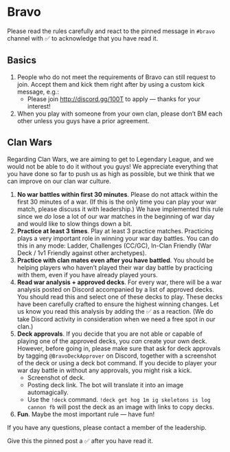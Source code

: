 # Bravo

Please read the rules carefully and react to the pinned message in `#bravo` channel with ✅ to acknowledge that you have read it.

## Basics

1. People who do not meet the requirements of Bravo can still request to join. Accept them and kick them right after by using a custom kick message, e.g.:
    - Please join http://discord.gg/100T to apply — thanks for your interest!
2. When you play with someone from your own clan, please don’t BM each other unless you guys have a prior agreement.

## Clan Wars

Regarding Clan Wars, we are aiming to get to Legendary League, and we would not be able to do it without you guys! We appreciate everything that you have done so far to push us as high as possible, but we think that we can improve on our clan war culture.

1. **No war battles within first 30 minutes**. Please do not attack within the first 30 minutes of a war. (If this is the only time you can play your war match, please discuss it with leadership.) We have implemented this rule since we *do* lose a lot of our war matches in the beginning of war day and would like to slow things down a bit.
2. **Practice at least 3 times**. Play at least 3 practice matches. Practicing plays a very important role in winning your war day battles. You can do this in any mode: Ladder, Challenges (CC/GC), In-Clan Friendly (War Deck / 1v1 Friendly against other archetypes).
3. **Practice with clan mates even after you have battled**. You should be helping players who haven’t played their war day battle by practicing with them, even if you have already played yours.
4. **Read war analysis + approved decks**. For every war, there will be a war analysis posted on Discord accompanied by a list of approved decks. You should read this and select one of these decks to play. These decks have been carefully crafted to ensure the highest winning changes. Let us know you read this analysis by adding the ✅  as a reaction. (We do take Discord activity in consideration when we need a free spot in our clan.)
5. **Deck approvals**. If you decide that you are not able or capable of playing one of the approved decks, you *can* create your own deck. However, before going in, please make sure that ask for deck approvals by tagging `@BravoDeckApprover` on Discord, together with a screenshot of the deck or using a deck bot command. If you decide to player your war day battle in without any approvals, you might risk a kick.
    - Screenshot of deck.
    - Posting deck link. The bot will translate it into an image automagically.
    - Use the `!deck` command. `!deck get hog 1m ig skeletons is log cannon fb` will post the deck as an image with links to copy decks.
6. **Fun**. Maybe the most important rule — have fun!

If you have any questions, please contact a member of the leadership.

Give this the pinned post a ✅ after you have read it.
